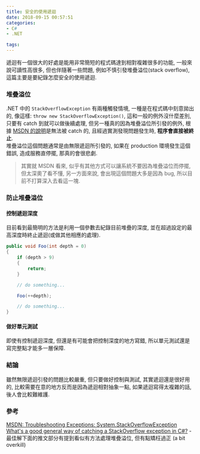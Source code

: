 ```yaml
---
title: 安全的使用遞迴
date: 2018-09-15 00:57:51
categories:
- C#
- .NET

tags:
---
```


遞迴有一個很大的好處是能用非常簡短的程式碼達到相對複雜很多的功能, 一般來說可讀性高很多, 但也伴隨著一些問題, 例如不慎引發堆疊溢位(stack overflow), 這篇主要是要紀錄怎麼安全的使用遞迴.  

<!--more-->

### 堆疊溢位
.NET 中的 `StackOverflowException` 有兩種觸發情境, 一種是在程式碼中刻意拋出的, 像這樣: `throw new StackOverflowException()`, 這和一般的例外沒什麼差別, 只要有 catch 到就可以做後續處理, 但另一種真的因為堆疊溢位所引發的例外, 根據 [MSDN 的說明](https://msdn.microsoft.com/en-us/library/w6sxk224.aspx)是無法被 catch 的, 且經過實測發現問題發生時, **程序會直接被終止**.  
堆疊溢位這個問題通常是由無限遞迴所引發的, 如果在 production 環境發生這個錯誤, 造成服務直停擺, 那真的會很悲劇.  

> 其實就 MSDN 看來, 似乎有其他方式可以讓系統不要因為堆疊溢位而停擺, 但太深奧了看不懂, 另一方面來說, 會出現這個問題大多是因為 bug, 所以目前不打算深入去看這一塊.

### 防止堆疊溢位

#### 控制遞迴深度
目前看到最簡明的方法是利用一個參數去紀錄目前堆疊的深度, 並在超過設定的最高深度時終止遞迴(或做其他相應的處理).  
``` csharp
public void Foo(int depth = 0)
{
    if (depth > 9)
    {
        return;
    }

    // do something...

    Foo(++depth);

    // do something...
}
```

#### 做好單元測試
即使有控制遞迴深度, 但還是有可能會把控制深度的地方寫錯, 所以單元測試還是寫完整點才能多一層保障.  

### 結論
雖然無限遞迴引發的問題比較嚴重, 但只要做好控制與測試, 其實遞迴還是很好用的, 比較需要在意的地方反而是因為遞迴相對抽象一點, 如果遞迴寫得太複雜的話, 後人會比較難維護.  

### 參考
[MSDN: Troubleshooting Exceptions: System.StackOverflowException](https://msdn.microsoft.com/en-us/library/w6sxk224.aspx)  
[What's a good general way of catching a StackOverflow exception in C#?](https://stackoverflow.com/questions/3871797/whats-a-good-general-way-of-catching-a-stackoverflow-exception-in-c) - 最佳解下面的推文部分有提到看似有方法處理堆疊溢位, 但有點矯枉過正 (a bit overkill)  
